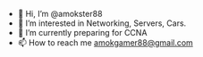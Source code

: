 - 👋 Hi, I’m @amokster88
- 👀 I’m interested in Networking, Servers, Cars.
- 🌱 I’m currently preparing for CCNA
- 📫 How to reach me amokgamer88@gmail.com

<!---
amokster88/amokster88 is a ✨ special ✨ repository because its `README.md` (this file) appears on your GitHub profile.
You can click the Preview link to take a look at your changes.
--->
